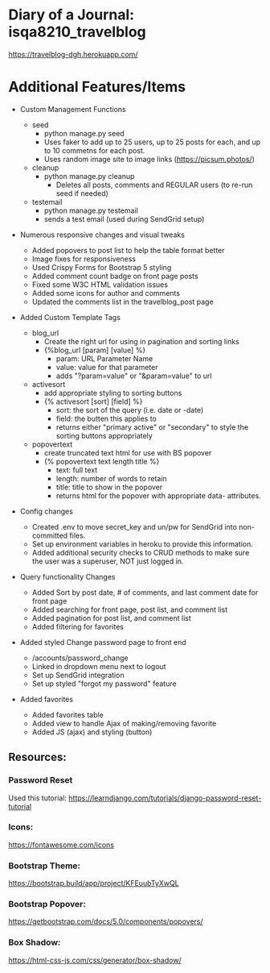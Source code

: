 # Diary of a Journal: isqa8210_travelblog
https://travelblog-dgh.herokuapp.com/

# Additional Features/Items
- Custom Management Functions
  - seed
    - python manage.py seed
    - Uses faker to add up to 25 users, up to 25 posts for each, and up to 10 commetns for each post.
    - Uses random image site to image links (https://picsum.photos/)
  - cleanup
     - python manage.py cleanup
          - Deletes all posts, comments and REGULAR users (to re-run seed if needed)
  - testemail
      - python manage.py testemail
      - sends a test email (used during SendGrid setup)


- Numerous responsive changes and visual tweaks
    - Added popovers to post list to help the table format better
    - Image fixes for responsiveness
    - Used Crispy Forms for Bootstrap 5 styling
    - Added comment count badge on front page posts
    - Fixed some W3C HTML validation issues
    - Added some icons for author and comments
    - Updated the comments list in the travelblog_post page


- Added Custom Template Tags
    - blog_url
        - Create the right url for using in pagination and sorting links
        - {%blog_url [param] [value] %}
          - param: URL Parameter Name
          - value: value for that parameter
          - adds "?param=value" or "&param=value" to url
    - activesort
        - add appropriate styling to sorting buttons
        - {% activesort [sort] [field] %}
          - sort: the sort of the query (i.e. date or -date)
          - field: the butten this applies to
          - returns either "primary active" or "secondary" to style the sorting buttons appropriately
    - popovertext
        - create truncated text html for use with BS popover
        - {% popovertext text length title %}
          - text: full text
          - length: number of words to retain
          - title: title to show in the popover
          - returns html for the popover with appropriate data- attributes.
      

- Config changes
    - Created .env to move secret_key and un/pw for SendGrid into non-committed files.  
    - Set up environment variables in heroku to provide this information.
    - Added additional security checks to CRUD methods to make sure the user was a superuser, NOT just logged in.
  

- Query functionality Changes
    - Added Sort by post date, # of comments, and last comment date for front page
    - Added searching for front page, post list, and comment list
    - Added pagination for post list, and comment list
    - Added filtering for favorites 
  

- Added styled Change password page to front end
    - /accounts/password_change
    - Linked in dropdown menu next to logout
    - Set up SendGrid integration
    - Set up styled "forgot my password" feature
  

- Added favorites
  - Added favorites table
  - Added view to handle Ajax of making/removing favorite
  - Added JS (ajax) and styling (button)


## Resources:
### Password Reset
Used this tutorial: https://learndjango.com/tutorials/django-password-reset-tutorial

### Icons:
https://fontawesome.com/icons

### Bootstrap Theme:
https://bootstrap.build/app/project/KFEuubTyXwQL

### Bootstrap Popover:
https://getbootstrap.com/docs/5.0/components/popovers/ 

### Box Shadow:
https://html-css-js.com/css/generator/box-shadow/


